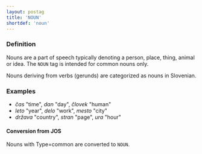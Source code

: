 ```yaml
---
layout: postag
title: 'NOUN'
shortdef: 'noun'
---
```


### Definition

Nouns are a part of speech typically denoting a person, place, thing, animal or idea. The `NOUN` tag is intended for common nouns only.

Nouns deriving from verbs (gerunds) are categorized as nouns in Slovenian.

### Examples

- _čas_ "time", _dan_ "day", _človek_ "human"
- _leto_ "year", _delo_ "work", _mesto_ "city"
- _država_ "country", _stran_ "page", _ura_ "hour"

#### Conversion from JOS

Nouns with Type=common are converted to `NOUN`.
<!-- Interlanguage links updated Út zář 29 18:40:46 CEST 2020 -->
